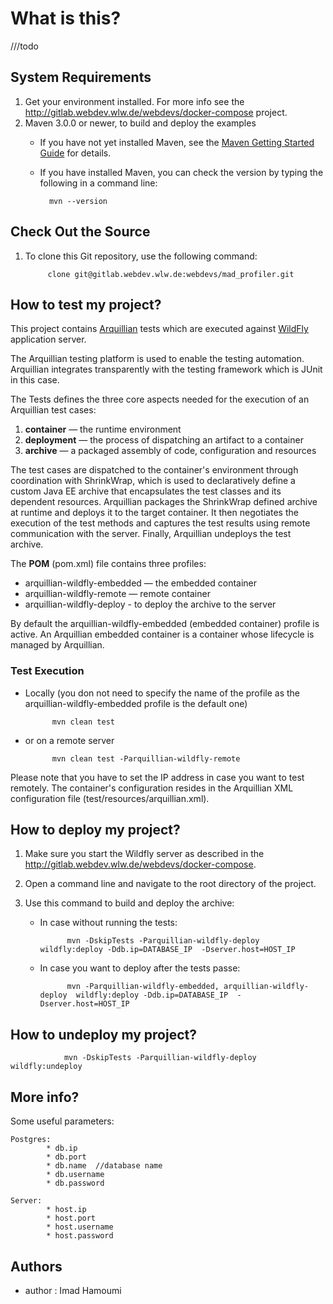 # What is this? #
///todo
## System Requirements ##

1. Get your environment installed. For more info see the  http://gitlab.webdev.wlw.de/webdevs/docker-compose project.
2. Maven 3.0.0 or newer, to build and deploy the examples
    * If you have not yet installed Maven, see the [Maven Getting Started Guide](http://maven.apache.org/guides/getting-started/index.html) for details.
    * If you have installed Maven, you can check the version by typing the following in a command line:
	
            mvn --version

## Check Out the Source ##

1. To clone this Git repository, use the following command:

            clone git@gitlab.webdev.wlw.de:webdevs/mad_profiler.git

## How to test my project? ##

This project contains   [Arquillian](http://arquillian.org/) tests which are executed against [WildFly](http://wildfly.org/) application server.

The Arquillian testing platform is used to enable the testing automation. Arquillian integrates transparently with the testing framework which is JUnit in this case.

The Tests defines the three core aspects needed for the execution of an Arquillian test cases:

1. **container** — the runtime environment
2. **deployment** — the process of dispatching an artifact to a container
3. **archive** — a packaged assembly of code, configuration and resources

The test cases are dispatched to the container's environment through coordination with ShrinkWrap, which is used to declaratively define a custom Java EE archive that encapsulates the test classes and its dependent resources. Arquillian packages the ShrinkWrap defined archive at runtime and deploys it to the target container. It then negotiates the execution of the test methods and captures the test results using remote communication with the server. Finally, Arquillian undeploys the test archive.

The **POM** (pom.xml) file contains three profiles:

* arquillian-wildfly-embedded — the embedded container
* arquillian-wildfly-remote — remote container
* arquillian-wildfly-deploy - to deploy the archive to the server

By default the arquillian-wildfly-embedded (embedded container) profile is active. An Arquillian embedded container is a container whose lifecycle is managed by Arquillian.

### Test Execution ###

* Locally (you don not need to specify the name of the profile as the arquillian-wildfly-embedded profile is the default one)

            mvn clean test

* or on a remote server

            mvn clean test -Parquillian-wildfly-remote

Please note that you have to set the IP address in case you want to test remotely.
The container's configuration resides in the Arquillian XML configuration file  (test/resources/arquillian.xml).


## How to deploy my project? ##

1. Make sure you start the Wildfly server as described in the http://gitlab.webdev.wlw.de/webdevs/docker-compose.
2. Open a command line and navigate to the root directory of the project.
3. Use this command to build and deploy the archive:

    + In case without running the tests:
    
                mvn -DskipTests -Parquillian-wildfly-deploy wildfly:deploy -Ddb.ip=DATABASE_IP  -Dserver.host=HOST_IP
    
    + In case you want to deploy after the tests passe: 

                mvn -Parquillian-wildfly-embedded, arquillian-wildfly-deploy  wildfly:deploy -Ddb.ip=DATABASE_IP  -Dserver.host=HOST_IP
 

## How to undeploy my project? ##

                mvn -DskipTests -Parquillian-wildfly-deploy  wildfly:undeploy


## More info? ##

Some useful parameters:

    Postgres:
            * db.ip
            * db.port 
            * db.name  //database name
            * db.username
            * db.password

    Server:
            * host.ip
            * host.port 
            * host.username
            * host.password
                
                
## Authors    
         
 * author : Imad Hamoumi